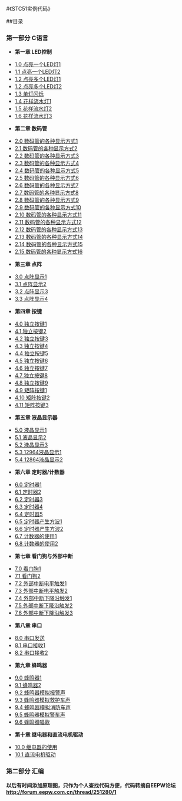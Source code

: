 #《STC51实例代码》

##目录
### 第一部分 C语言
* **第一章 LED控制**
 - [1.0 点亮一个LED灯1](src/1.0.c)
 - [1.1 点亮一个LED灯2](src/1.1.c)
 - [1.2 点亮多个LED灯1](src/1.2.c)
 - [1.2 点亮多个LED灯2](src/1.3.c)
 - [1.3 单灯闪烁](src/1.4.c)
 - [1.4 花样流水灯1](src/1.5.c)
 - [1.5 花样流水灯2](src/1.6.c)
 - [1.6 花样流水灯3](src/1.7.c)
* **第二章 数码管**
 - [2.0 数码管的各种显示方式1](src/2.0.c)
 - [2.1 数码管的各种显示方式2](src/2.1.c)
 - [2.2 数码管的各种显示方式3](src/2.2.c)
 - [2.3 数码管的各种显示方式4](src/2.3.c)
 - [2.4 数码管的各种显示方式5](src/2.4.c)
 - [2.5 数码管的各种显示方式6](src/2.5.c)
 - [2.6 数码管的各种显示方式7](src/2.6.c)
 - [2.7 数码管的各种显示方式8](src/2.7.c)
 - [2.8 数码管的各种显示方式9](src/2.8.c)
 - [2.9 数码管的各种显示方式10](src/2.9.c)
 - [2.10 数码管的各种显示方式11](src/2.10.c)
 - [2.11 数码管的各种显示方式12](src/2.11.c)
 - [2.12 数码管的各种显示方式13](src/2.12.c)
 - [2.13 数码管的各种显示方式14](src/2.13.c)
 - [2.14 数码管的各种显示方式15](src/2.14.c)
 - [2.15 数码管的各种显示方式16](src/2.15.c)
* **第三章 点阵**
 - [3.0 点阵显示1](src/3.0.c)
 - [3.1 点阵显示2](src/3.1.c)
 - [3.2 点阵显示3](src/3.2.c)
 - [3.3 点阵显示4](src/3.3.c)
* **第四章 按键**
 - [4.0 独立按键1](src/4.0.c)
 - [4.1 独立按键2](src/4.1.c)
 - [4.2 独立按键3](src/4.2.c)
 - [4.3 独立按键4](src/4.3.c)
 - [4.4 独立按键5](src/4.4.c)
 - [4.5 独立按键6](src/4.5.c)
 - [4.6 独立按键7](src/4.6.c)
 - [4.7 独立按键8](src/4.7.c)
 - [4.8 独立按键9](src/4.8.c)
 - [4.9 矩阵按键1](src/4.9.c)
 - [4.10 矩阵按键2](src/4.10.c)
 - [4.11 矩阵按键3](src/4.11.c)
* **第五章 液晶显示器**
 - [5.0 液晶显示1](src/5.0.c)
 - [5.1 液晶显示2](src/5.1.c)
 - [5.2 液晶显示3](src/5.2.c)
 - [5.3 12964液晶显示1](src/5.3.c)
 - [5.4 12864液晶显示2](src/5.4.c)
* **第六章 定时器/计数器**
 - [6.0 定时器1](src/6.0.c)
 - [6.1 定时器2](src/6.1.c)
 - [6.2 定时器3](src/6.2.c)
 - [6.3 定时器4](src/6.3.c)
 - [6.4 定时器5](src/6.4.c)
 - [6.5 定时器产生方波1](src/6.5.c)
 - [6.6 定时器产生方波2](src/6.6.c)
 - [6.7 计数器的使用1](src/6.7.c)
 - [6.8 计数器的使用2](src/6.8.c)
* **第七章 看门狗与外部中断**
 - [7.0 看门狗1](src/7.0.c)
 - [7.1 看门狗2](src/7.1.c)
 - [7.2 外部中断电平触发1](src/7.2.c)
 - [7.3 外部中断电平触发2](src/7.4.c)
 - [7.4 外部中断下降沿触发1](src/7.3.c)
 - [7.5 外部中断下降沿触发2](src/7.5.c)
 - [7.6 外部中断下降沿触发3](src/7.6.c)
* **第八章 串口**
 - [8.0 串口发送](src/8.0.c)
 - [8.1 串口接收1](src/8.1.c)
 - [8.2 串口接收2](src/8.2.c)
* **第九章 蜂鸣器**
 - [9.0 蜂鸣器1](src/9.0.c)
 - [9.1 蜂鸣器2](src/9.1.c)
 - [9.2 蜂鸣器模拟报警声](src/9.2.c)
 - [9.3 蜂鸣器模拟救护车声](src/9.3.c)
 - [9.4 蜂鸣器模拟消防车声](src/9.4.c)
 - [9.5 蜂鸣器模拟警车声](src/9.5.c)
 - [9.6 蜂鸣器唱歌](src/9.6.c)
* **第十章 继电器和直流电机驱动**
 - [10.0 继电器的使用](src/10.0.c)
 - [10.1 直流电机驱动](src/10.1.c)

### 第二部分 汇编




**以后有时间添加原理图，只作为个人查找代码方便，代码转摘自EEPW论坛**
**http://forum.eepw.com.cn/thread/251280/1**
